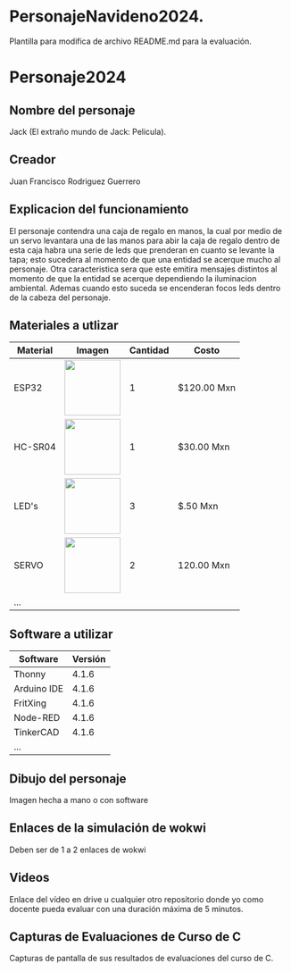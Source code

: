 # PersonajeNavideno2024.


Plantilla para modifica  de archivo README.md para la evaluación.

# Personaje2024
## Nombre del personaje
Jack (El extraño mundo de Jack: Pelicula).
## Creador
Juan Francisco Rodriguez Guerrero
## Explicacion del funcionamiento
El personaje contendra una caja de regalo en manos, la cual por medio de un servo levantara una de las manos para abir la caja de regalo
dentro de esta caja habra una serie de leds que prenderan en cuanto se levante la tapa; esto sucedera al momento de que una entidad se acerque
mucho al personaje.
Otra caracteristica sera que este emitira mensajes distintos al momento de que la entidad se acerque dependiendo la iluminacion ambiental.
Ademas cuando esto suceda se encenderan focos leds dentro de la cabeza del personaje.
## Materiales a utlizar
|Material|Imagen|Cantidad|Costo|
|--|--|--|--|
|ESP32|<img src="https://github.com/user-attachments/assets/0d280367-493e-4f7c-a587-36e1f822116b" width="100"/>|1|$120.00 Mxn|
|HC-SR04|<img width="100" src="https://github.com/user-attachments/assets/e8f3a364-83e3-4194-9eb1-15547012fb1b" />|1|$30.00 Mxn|
|LED's|<img width="100" src="https://www.steren.com.mx/media/catalog/product/cache/0236bbabe616ddcff749ccbc14f38bf2/image/1709082e0/led-de-5-mm-color-rojo-claro.jpg" />|3|$.50 Mxn|
|SERVO|<img width="100" src="https://moviltronics.com/moviltronics.com/wp-content/uploads/2019/09/39.png" />|2|120.00 Mxn|
|...||||

## Software a utilizar
|Software|Versión|
|--|--|
|Thonny|4.1.6|
|Arduino IDE|4.1.6|
|FritXing|4.1.6|
|Node-RED|4.1.6|
|TinkerCAD|4.1.6|
|...||

## Dibujo del personaje
Imagen hecha a mano o con software

## Enlaces de la simulación de wokwi
Deben ser de 1 a 2 enlaces de wokwi

## Videos
Enlace del vídeo en drive u cualquier otro repositorio donde yo como docente pueda evaluar con una duración máxima de 5 minutos.

## Capturas de Evaluaciones de Curso de C
Capturas de pantalla de sus resultados de evaluaciones del curso de C.
